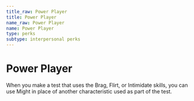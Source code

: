 ```yaml
---
title_raw: Power Player
title: Power Player
name_raw: Power Player
name: Power Player
type: perks
subtype: interpersonal perks
---
```


# Power Player

When you make a test that uses the Brag, Flirt, or Intimidate skills, you can use Might in place of another characteristic used as part of the test.
